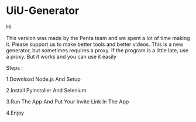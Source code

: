 # UiU-Generator

Hi 

This version was made by the Penta team and we spent a lot of time making it.
Please support us to make better tools and better videos.
This is a new generator, but sometimes requires a proxy.
If the program is a little late, use a proxy. But it works and you can use it easily 

Steps : 

1.Download Node.js And Setup

2.Install Pyinstaller And Selenium

3.Run The App And Put Your Invite Link In The App

4.Enjoy


